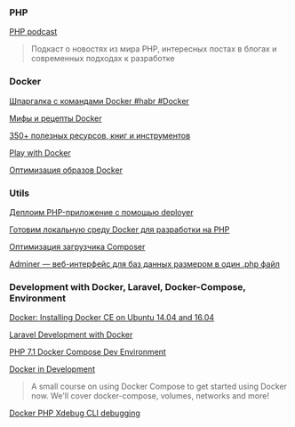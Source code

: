 ### PHP

[PHP podcast](https://5minphp.ru/)
> Подкаст о новостях из мира PHP,
> интересных постах в блогах
> и современных подходах к разработке

### Docker

[Шпаргалка с командами Docker #habr #Docker](https://habrahabr.ru/company/flant/blog/336654/)

[Мифы и рецепты Docker](https://habrahabr.ru/post/267441/)

[350+ полезных ресурсов, книг и инструментов](https://habrahabr.ru/company/1cloud/blog/275015/)

[Play with Docker](https://habrahabr.ru/company/flant/blog/334470/)

[Оптимизация образов Docker](https://habrahabr.ru/post/234829/)


### Utils

[Деплоим PHP-приложение с помощью deployer](https://phptoday.ru/post/deploim-php-prilozhenie-s-pomoshchyu-deployer)

[Готовим локальную среду Docker для разработки на PHP](https://phptoday.ru/post/gotovim-lokalnuyu-sredu-docker-dlya-razrabotki-na-php)

[Оптимизация загрузчика Composer](https://phptoday.ru/post/optimizaciya-zagruzchika-composer)

[Adminer — веб-интерфейс для баз данных размером в один .php файл](https://habrahabr.ru/post/268735/)


### Development with Docker, Laravel, Docker-Compose, Environment

[Docker: Installing Docker CE on Ubuntu 14.04 and 16.04](https://fabianlee.org/2017/03/07/docker-installing-docker-ce-on-ubuntu-14-04-and-16-04/)

[Laravel Development with Docker](https://kyleferg.com/laravel-development-with-docker/)

[PHP 7.1 Docker Compose Dev Environment](http://despairdrivendevelopment.com/php-71-docker-compose-dev-environment/)

[Docker in Development](https://serversforhackers.com/s/docker-in-development)
> A small course on using Docker Compose to get started using Docker now.
> We'll cover docker-compose, volumes, networks and more!

[Docker PHP Xdebug CLI debugging](https://sandro-keil.de/blog/2015/10/05/docker-php-xdebug-cli-debugging/)
